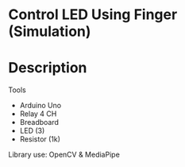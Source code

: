 # Control LED Using Finger (Simulation)

# Description
Tools
- Arduino Uno
- Relay 4 CH
- Breadboard
- LED (3)
- Resistor (1k)

Library use: OpenCV & MediaPipe
